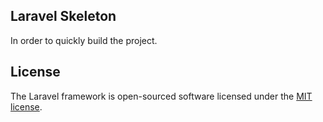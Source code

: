 ## Laravel Skeleton

In order to quickly build the project.


## License

The Laravel framework is open-sourced software licensed under the [MIT license](https://opensource.org/licenses/MIT).
